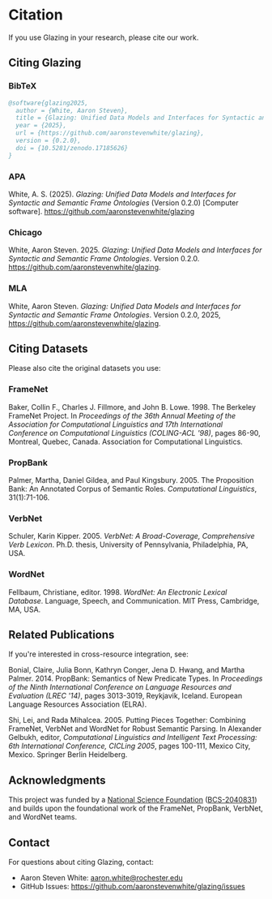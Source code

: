 # Citation

If you use Glazing in your research, please cite our work.

## Citing Glazing

### BibTeX

```bibtex
@software{glazing2025,
  author = {White, Aaron Steven},
  title = {Glazing: Unified Data Models and Interfaces for Syntactic and Semantic Frame Ontologies},
  year = {2025},
  url = {https://github.com/aaronstevenwhite/glazing},
  version = {0.2.0},
  doi = {10.5281/zenodo.17185626}
}
```

### APA

White, A. S. (2025). *Glazing: Unified Data Models and Interfaces for Syntactic and Semantic Frame Ontologies* (Version 0.2.0) [Computer software]. https://github.com/aaronstevenwhite/glazing

### Chicago

White, Aaron Steven. 2025. *Glazing: Unified Data Models and Interfaces for Syntactic and Semantic Frame Ontologies*. Version 0.2.0. https://github.com/aaronstevenwhite/glazing.

### MLA

White, Aaron Steven. *Glazing: Unified Data Models and Interfaces for Syntactic and Semantic Frame Ontologies*. Version 0.2.0, 2025, https://github.com/aaronstevenwhite/glazing.

## Citing Datasets

Please also cite the original datasets you use:

### FrameNet

Baker, Collin F., Charles J. Fillmore, and John B. Lowe. 1998. The Berkeley FrameNet Project. In *Proceedings of the 36th Annual Meeting of the Association for Computational Linguistics and 17th International Conference on Computational Linguistics (COLING-ACL '98)*, pages 86-90, Montreal, Quebec, Canada. Association for Computational Linguistics.

### PropBank

Palmer, Martha, Daniel Gildea, and Paul Kingsbury. 2005. The Proposition Bank: An Annotated Corpus of Semantic Roles. *Computational Linguistics*, 31(1):71-106.

### VerbNet

Schuler, Karin Kipper. 2005. *VerbNet: A Broad-Coverage, Comprehensive Verb Lexicon*. Ph.D. thesis, University of Pennsylvania, Philadelphia, PA, USA.

### WordNet

Fellbaum, Christiane, editor. 1998. *WordNet: An Electronic Lexical Database*. Language, Speech, and Communication. MIT Press, Cambridge, MA, USA.

## Related Publications

If you're interested in cross-resource integration, see:

Bonial, Claire, Julia Bonn, Kathryn Conger, Jena D. Hwang, and Martha Palmer. 2014. PropBank: Semantics of New Predicate Types. In *Proceedings of the Ninth International Conference on Language Resources and Evaluation (LREC '14)*, pages 3013-3019, Reykjavik, Iceland. European Language Resources Association (ELRA).

Shi, Lei, and Rada Mihalcea. 2005. Putting Pieces Together: Combining FrameNet, VerbNet and WordNet for Robust Semantic Parsing. In Alexander Gelbukh, editor, *Computational Linguistics and Intelligent Text Processing: 6th International Conference, CICLing 2005*, pages 100-111, Mexico City, Mexico. Springer Berlin Heidelberg.

## Acknowledgments

This project was funded by a [National Science Foundation](https://www.nsf.gov/) ([BCS-2040831](https://www.nsf.gov/awardsearch/showAward?AWD_ID=2040831)) and builds upon the foundational work of the FrameNet, PropBank, VerbNet, and WordNet teams.

## Contact

For questions about citing Glazing, contact:
- Aaron Steven White: aaron.white@rochester.edu
- GitHub Issues: https://github.com/aaronstevenwhite/glazing/issues
